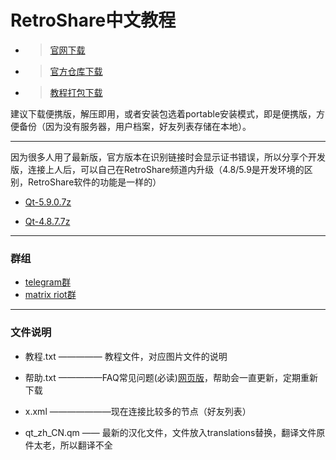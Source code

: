 # RetroShare中文教程
- >[官网下载][1]

- >[官方仓库下载][2]

- >[教程打包下载][7]

建议下载便携版，解压即用，或者安装包选着portable安装模式，即是便携版，方便备份（因为没有服务器，用户档案，好友列表存储在本地）。

------------


因为很多人用了最新版，官方版本在识别链接时会显示证书错误，所以分享个开发版，连接上人后，可以自己在RetroShare频道内升级（4.8/5.9是开发环境的区别，RetroShare软件的功能是一样的）

- [Qt-5.9.0.7z][3]

- [Qt-4.8.7.7z][4]

------------



### 群组
- [telegram群][5]
- [matrix riot群][6]

------------


### 文件说明
- 教程.txt ————— 教程文件，对应图片文件的说明
- 帮助.txt —————FAQ常见问题(必读)[网页版][8]，帮助会一直更新，定期重新下载
- x.xml ———————现在连接比较多的节点（好友列表）
- qt_zh_CN.qm —— 最新的汉化文件，文件放入translations替换，翻译文件原件太老，所以翻译不全


  [1]: http://retroshare.net/downloads.html
  [2]: https://github.com/RetroShare/RetroShare/releases
  [3]: https://www.dropbox.com/s/7sdwshn8yohb1mu/RetroShare-0.6.2-Windows-Portable-20170613-c451d3a1-Qt-5.9.0.7z?dl=0
  [4]: https://www.dropbox.com/s/apcfwno506odsbp/RetroShare-0.6.2-Windows-Portable-20170613-c451d3a1-Qt-4.8.7.7z?dl=0
  [5]: https://t.me/cnretroshare
  [6]: https://matrix.to/#/#RetroShareCN:matrix.org
  [7]: https://github.com/gongzisun/cnretroshare/archive/master.zip
  [8]: https://gongzisun.github.io
